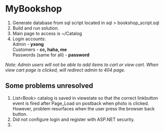 # MyBookshop

1. Generate database from sql script located in sql > bookshop_script.sql
2. Build and run solution.
3. Main page to access is ~/Catalog
4. Login accounts:
   <br>Admin - **yxong**
   <br>Customers - **cc, haha, me**
   <br>Passwords (same for all) - **password**  
  
_Note: Admin users will not be able to add items to cart or view cart. When view cart page is clicked, will redirect admin to 404 page._

## Some problems unresolved
1. List&lt;Book&gt; catalog is saved in viewstate so that the correct linkbutton event is fired after Page_Load on postback when photo is clicked. However, problem resurfaces when the user press the browser back button.
2. Did not configure login and register with ASP.NET security.
3. 

